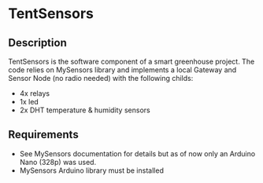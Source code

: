# TentSensors

## Description

TentSensors is the software component of a smart greenhouse
project. The code relies on MySensors library and implements a local
Gateway and Sensor Node (no radio needed) with the following childs:

* 4x relays
* 1x led
* 2x DHT temperature & humidity sensors

## Requirements

* See MySensors documentation for details but as of now only an Arduino Nano (328p) was used.
* MySensors Arduino library must be installed
